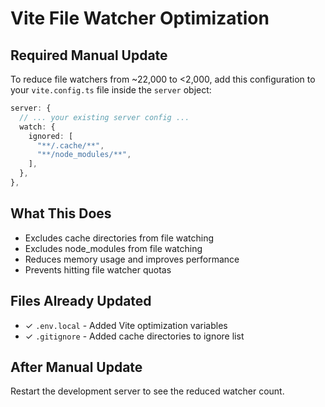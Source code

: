 # Vite File Watcher Optimization

## Required Manual Update

To reduce file watchers from ~22,000 to <2,000, add this configuration to your `vite.config.ts` file inside the `server` object:

```typescript
server: {
  // ... your existing server config ...
  watch: {
    ignored: [
      "**/.cache/**",
      "**/node_modules/**",
    ],
  },
},
```

## What This Does

- Excludes cache directories from file watching
- Excludes node_modules from file watching
- Reduces memory usage and improves performance
- Prevents hitting file watcher quotas

## Files Already Updated

- ✓ `.env.local` - Added Vite optimization variables
- ✓ `.gitignore` - Added cache directories to ignore list

## After Manual Update

Restart the development server to see the reduced watcher count.